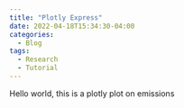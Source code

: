 ```yaml
---
title: "Plotly Express"
date: 2022-04-18T15:34:30-04:00
categories:
  - Blog
tags:
  - Research
  - Tutorial
---
```


Hello world, this is a plotly plot on emissions
